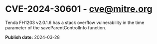 # CVE-2024-30601 - cve@mitre.org

Tenda FH1203 v2.0.1.6 has a stack overflow vulnerability in the time parameter of the saveParentControlInfo function.

**Publish date:** 2024-03-28
